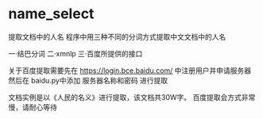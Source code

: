 # name_select
提取文档中的人名
程序中用三种不同的分词方式提取中文文档中的人名

一·结巴分词
二·xmnlp
三·百度所提供的接口

关于百度提取需要先在 https://login.bce.baidu.com/ 中注册用户并申请服务器
然后在 baidu.py中添加 服务器名称和密码 进行提取

文档实例是以《人民的名义》进行提取，该文档共30W字。
百度提取会方式非常慢，请耐心等待
